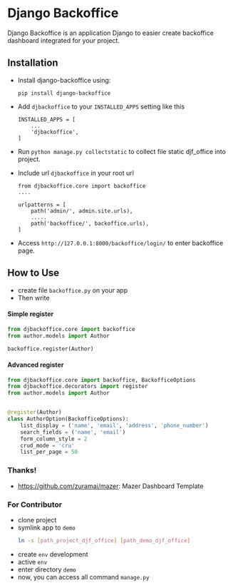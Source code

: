 # Django Backoffice

Django Backoffice is an application Django to easier create backoffice dashboard integrated for your project.

 
## Installation
- Install django-backoffice using:
    ```
    pip install django-backoffice
    ```

- Add `djbackoffice` to your `INSTALLED_APPS` setting like this
    ```
    INSTALLED_APPS = [
        ...
        'djbackoffice',
    ]
    ```
- Run `python manage.py collectstatic` to collect file static djf_office into project.
- Include url `djbackoffice` in your root url
    ```
    from djbackoffice.core import backoffice
    ....

    urlpatterns = [
        path('admin/', admin.site.urls),
        .....
        path('backoffice/', backoffice.urls),
    ]
    ```
  
- Access `http://127.0.0.1:8000/backoffice/login/` to enter backoffice page.

## How to Use
- create file `backoffice.py` on your app
- Then write
#### Simple register
```python
from djbackoffice.core import backoffice
from author.models import Author

backoffice.register(Author)
```
#### Advanced register
```python
from djbackoffice.core import backoffice, BackofficeOptions
from djbackoffice.decorators import register
from author.models import Author


@register(Author)
class AuthorOption(BackofficeOptions):
    list_display = ('name', 'email', 'address', 'phone_number')
    search_fields = ('name', 'email')
    form_column_style = 2
    crud_mode = 'cru'
    list_per_page = 50
```

### Thanks!
- https://github.com/zuramai/mazer: Mazer Dashboard Template

### For Contributor
- clone project
- symlink app to `demo`
  ```bash
  ln -s [path_project_djf_office] [path_demo_djf_office]
  ```
- create `env` development
- active `env`
- enter directory `demo`
- now, you can access all command `manage.py`
